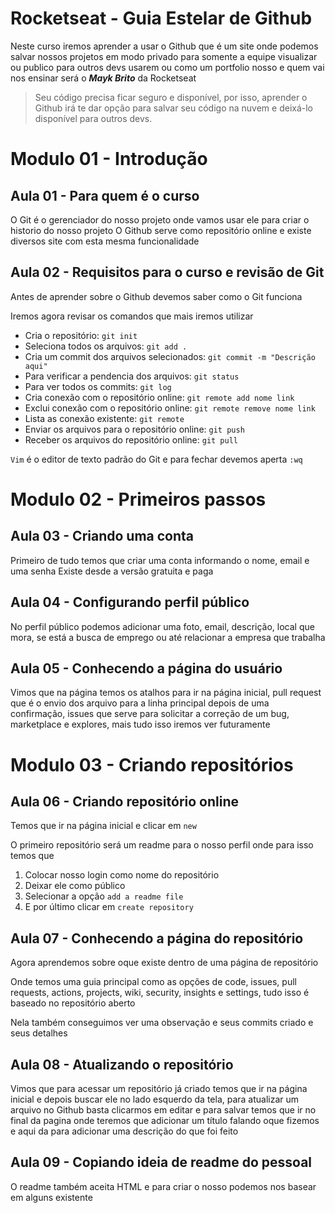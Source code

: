 # Rocketseat - Guia Estelar de Github

Neste curso iremos aprender a usar o Github que é um site onde podemos salvar nossos projetos em modo privado para somente a equipe visualizar ou publico para outros devs usarem ou como um portfolio nosso e quem vai nos ensinar será o _**Mayk Brito**_ da Rocketseat

>Seu código precisa ficar seguro e disponível, por isso, aprender o Github irá te dar opção para salvar seu código na nuvem e deixá-lo disponível para outros devs.

# Modulo 01 - Introdução

## Aula 01 - Para quem é o curso
O Git é o gerenciador do nosso projeto onde vamos usar ele para criar o historio do nosso projeto
O Github serve como repositório online e existe diversos site com esta mesma funcionalidade

## Aula 02 - Requisitos para o curso e revisão de Git
Antes de aprender sobre o Github devemos saber como o Git funciona

Iremos agora revisar os comandos que mais iremos utilizar
  * Cria o repositório: `git init`
  * Seleciona todos os arquivos: `git add .`
  * Cria um commit dos arquivos selecionados: `git commit -m "Descrição aqui"`
  * Para verificar a pendencia dos arquivos: `git status`
  * Para ver todos os commits: `git log`
  * Cria conexão com o repositório online: `git remote add nome link`
  * Exclui conexão com o repositório online: `git remote remove nome link`
  * Lista as conexão existente: `git remote`
  * Enviar os arquivos para o repositório online: `git push`
  * Receber os arquivos do repositório online: `git pull`

`Vim` é o editor de texto padrão do Git e para fechar devemos aperta `:wq`

# Modulo 02 - Primeiros passos

## Aula 03 - Criando uma conta
Primeiro de tudo temos que criar uma conta informando o nome, email e uma senha
Existe desde a versão gratuita e paga

## Aula 04 - Configurando perfil público
No perfil público podemos adicionar uma foto, email, descrição, local que mora, se está a busca de emprego ou até relacionar a empresa que trabalha

## Aula 05 - Conhecendo a página do usuário
Vimos que na página temos os atalhos para ir na página inicial, pull request que é o envio dos arquivo para a linha principal depois de uma confirmação, issues que serve para solicitar a correção de um bug, marketplace e explores, mais tudo isso iremos ver futuramente

# Modulo 03 - Criando repositórios

## Aula 06 - Criando repositório online
Temos que ir na página inicial e clicar em `new`

O primeiro repositório será um readme para o nosso perfil onde para isso temos que
  1. Colocar nosso login como nome do repositório
  2. Deixar ele como público
  3. Selecionar a opção `add a readme file`
  4. E por último clicar em `create repository`

## Aula 07 - Conhecendo a página do repositório
Agora aprendemos sobre oque existe dentro de uma página de repositório

Onde temos uma guia principal como as opções de code, issues, pull requests, actions, projects, wiki, security, insights e settings, tudo isso é baseado no repositório aberto

Nela também conseguimos ver uma observação e seus commits criado e seus detalhes

## Aula 08 - Atualizando o repositório
Vimos que para acessar um repositório já criado temos que ir na página inicial e depois buscar ele no lado esquerdo da tela, para atualizar um arquivo no Github basta clicarmos em editar e para salvar temos que ir no final da pagina onde teremos que adicionar um título falando oque fizemos e aqui da para adicionar uma descrição do que foi feito

## Aula 09 - Copiando ideia de readme do pessoal
O readme também aceita HTML e para criar o nosso podemos nos basear em alguns existente
